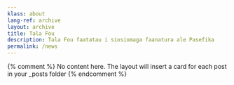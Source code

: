 ```yaml
---
klass: about
lang-ref: archive
layout: archive
title: Tala Fou
description: Tala Fou faatatau i siosiomaga faanatura ale Pasefika
permalink: /news
---
```

{% comment %}
  No content here. The layout will insert a card for each post in your _posts folder
{% endcomment %}
